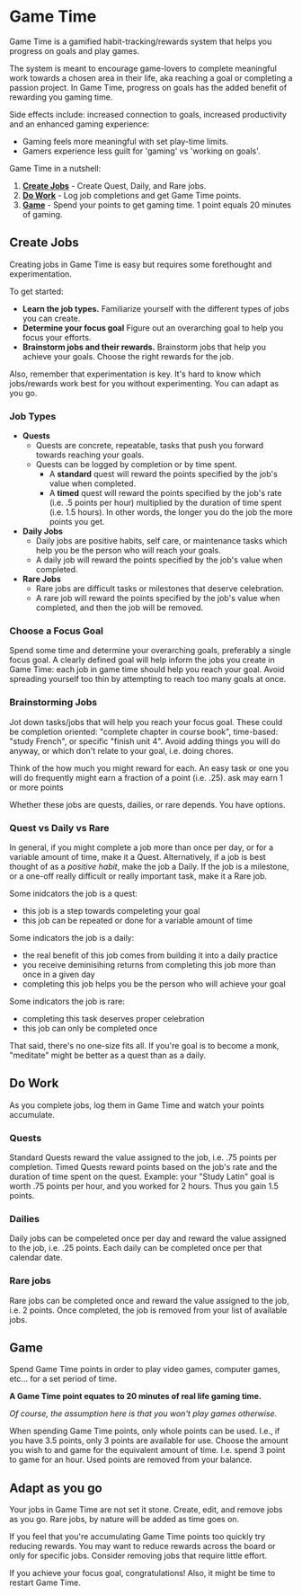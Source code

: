 # Game Time

Game Time is a gamified habit-tracking/rewards system that helps you progress on goals and play games.

The system is meant to encourage game-lovers to complete meaningful work towards a chosen area in their life, aka reaching a goal or completing a passion project. In Game Time, progress on goals has the added benefit of rewarding you gaming time.

Side effects include: increased connection to goals, increased productivity and an enhanced gaming experience:

- Gaming feels more meaningful with set play-time limits.
- Gamers experience less guilt for 'gaming' vs 'working on goals'.

Game Time in a nutshell:

1. **[Create Jobs](#Create-Jobs)** - Create Quest, Daily, and Rare jobs.
2. **[Do Work](#Do-Work)** - Log job completions and get Game Time points.
3. **[Game](#Game)** - Spend your points to get gaming time. 1 point equals 20 minutes of gaming.

## Create Jobs

Creating jobs in Game Time is easy but requires some forethought and experimentation.

To get started:

- **Learn the job types.** Familiarize yourself with the different types of jobs you can create.
- **Determine your focus goal** Figure out an overarching goal to help you focus your efforts.
- **Brainstorm jobs and their rewards.** Brainstorm jobs that help you achieve your goals. Choose the right rewards for the job.

Also, remember that experimentation is key. It's hard to know which jobs/rewards work best for you without experimenting. You can adapt as you go.

### Job Types

- **Quests**
  - Quests are concrete, repeatable, tasks that push you forward towards reaching your goals.
  - Quests can be logged by completion or by time spent.
    - A **standard** quest will reward the points specified by the job's value when completed.
    - A **timed** quest will reward the points specified by the job's rate (i.e. .5 points per hour) multiplied by the duration of time spent (i.e. 1.5 hours). In other words, the longer you do the job the more points you get.
- **Daily Jobs**
  - Daily jobs are positive habits, self care, or maintenance tasks which help you be the person who will reach your goals.
  - A daily job will reward the points specified by the job's value when completed.
- **Rare Jobs**
  - Rare jobs are difficult tasks or milestones that deserve celebration.
  - A rare job will reward the points specified by the job's value when completed, and then the job will be removed.

### Choose a Focus Goal

Spend some time and determine your overarching goals, preferably a single focus goal. A clearly defined goal will help inform the jobs you create in Game Time: each job in game time should help you reach your goal. Avoid spreading yourself too thin by attempting to reach too many goals at once.

### Brainstorming Jobs

Jot down tasks/jobs that will help you reach your focus goal. These could be completion oriented: "complete chapter in course book", time-based: "study French", or specific "finish unit 4". Avoid adding things you will do anyway, or which don't relate to your goal, i.e. doing chores.

Think of the how much you might reward for each. An easy task or one you will do frequently might earn a fraction of a point (i.e. .25). ask may earn 1 or more points

Whether these jobs are quests, dailies, or rare depends. You have options.

### Quest vs Daily vs Rare

In general, if you might complete a job more than once per day, or for a variable amount of time, make it a Quest. Alternatively, if a job is best thought of as a _positive habit_, make the job a Daily. If the job is a milestone, or a one-off really difficult or really important task, make it a Rare job.

Some inidcators the job is a quest:

- this job is a step towards compeleting your goal
- this job can be repeated or done for a variable amount of time

Some indicators the job is a daily:

- the real benefit of this job comes from building it into a daily practice
- you receive deminisihing returns from completing this job more than once in a given day
- completing this job helps you be the person who will achieve your goal

Some indicators the job is rare:

- completing this task deserves proper celebration
- this job can only be completed once

That said, there's no one-size fits all. If you're goal is to become a monk, "meditate" might be better as a quest than as a daily.

## Do Work

As you complete jobs, log them in Game Time and watch your points accumulate.

### Quests

Standard Quests reward the value assigned to the job, i.e. .75 points per completion. Timed Quests reward points based on the job's rate and the duration of time spent on the quest. Example: your "Study Latin" goal is worth .75 points per hour, and you worked for 2 hours. Thus you gain 1.5 points.

### Dailies

Daily jobs can be compeleted once per day and reward the value assigned to the job, i.e. .25 points. Each daily can be completed once per that calendar date.

### Rare jobs

Rare jobs can be completed once and reward the value assigned to the job, i.e. 2 points. Once completed, the job is removed from your list of available jobs.

## Game

Spend Game Time points in order to play video games, computer games, etc... for a set period of time.

**A Game Time point equates to 20 minutes of real life gaming time.**

_Of course, the assumption here is that you won't play games otherwise._

When spending Game Time points, only whole points can be used. I.e., if you have 3.5 points, only 3 points are available for use. Choose the amount you wish to and game for the equivalent amount of time. I.e. spend 3 point to game for an hour. Used points are removed from your balance.

## Adapt as you go

Your jobs in Game Time are not set it stone. Create, edit, and remove jobs as you go. Rare jobs, by nature will be added as time goes on.

If you feel that you're accumulating Game Time points too quickly try reducing rewards. You may want to reduce rewards across the board or only for specific jobs. Consider removing jobs that require little effort.

If you achieve your focus goal, congratulations! Also, it might be time to restart Game Time.
